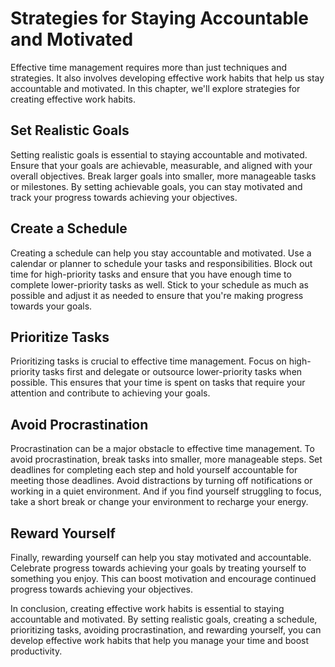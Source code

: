 Strategies for Staying Accountable and Motivated
===========================================================================================

Effective time management requires more than just techniques and strategies. It also involves developing effective work habits that help us stay accountable and motivated. In this chapter, we'll explore strategies for creating effective work habits.

Set Realistic Goals
-------------------

Setting realistic goals is essential to staying accountable and motivated. Ensure that your goals are achievable, measurable, and aligned with your overall objectives. Break larger goals into smaller, more manageable tasks or milestones. By setting achievable goals, you can stay motivated and track your progress towards achieving your objectives.

Create a Schedule
-----------------

Creating a schedule can help you stay accountable and motivated. Use a calendar or planner to schedule your tasks and responsibilities. Block out time for high-priority tasks and ensure that you have enough time to complete lower-priority tasks as well. Stick to your schedule as much as possible and adjust it as needed to ensure that you're making progress towards your goals.

Prioritize Tasks
----------------

Prioritizing tasks is crucial to effective time management. Focus on high-priority tasks first and delegate or outsource lower-priority tasks when possible. This ensures that your time is spent on tasks that require your attention and contribute to achieving your goals.

Avoid Procrastination
---------------------

Procrastination can be a major obstacle to effective time management. To avoid procrastination, break tasks into smaller, more manageable steps. Set deadlines for completing each step and hold yourself accountable for meeting those deadlines. Avoid distractions by turning off notifications or working in a quiet environment. And if you find yourself struggling to focus, take a short break or change your environment to recharge your energy.

Reward Yourself
---------------

Finally, rewarding yourself can help you stay motivated and accountable. Celebrate progress towards achieving your goals by treating yourself to something you enjoy. This can boost motivation and encourage continued progress towards achieving your objectives.

In conclusion, creating effective work habits is essential to staying accountable and motivated. By setting realistic goals, creating a schedule, prioritizing tasks, avoiding procrastination, and rewarding yourself, you can develop effective work habits that help you manage your time and boost productivity.
